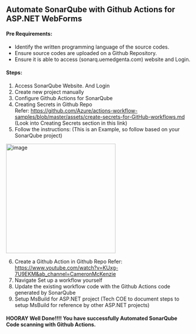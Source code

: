 ## Automate SonarQube with Github Actions for ASP.NET WebForms 


#### **Pre Requirements**: 
- Identify the written programming language of the source codes. 
- Ensure source codes are uploaded on a Github Repository.
- Ensure it is able to access (sonarq.uemedgenta.com) website and Login. 

#### **Steps:**
1) Access SonarQube Website. And Login
2) Create new project manually 
3) Configure Github Actions for SonarQube
4) Creating Secrets in Github Repo  
   Refer: https://github.com/Azure/actions-workflow-samples/blob/master/assets/create-secrets-for-GitHub-workflows.md (Look into Creating Secrets section in this link)
5) Follow the instructions: (This is an Example, so follow based on your SonarQube project)
<img width="299" alt="image" src="https://user-images.githubusercontent.com/112849069/193206938-a5729929-8dcf-4e6b-9e30-cdf96ef4c770.png">

6) Create a Github Action in Github Repo 
   Refer: https://www.youtube.com/watch?v=KUxg-7U9EKM&ab_channel=CameronMcKenzie
7) Navigate Set up a workflow yourself 
8) Update the existing workflow code with the Github Actions code generated by SonarQube
9) Setup MsBuild for ASP.NET project (Tech COE to document steps to setup MsBuild for reference by other ASP.NET projects)

#### HOORAY Well Done!!!! You have successfully Automated SonarQube Code scanning with Github Actions.  
